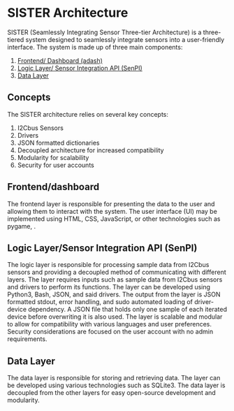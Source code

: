 # SISTER Architecture

SISTER (Seamlessly Integrating Sensor Three-tier Architecture) is a three-tiered system designed to seamlessly integrate sensors into a user-friendly interface. The system is made up of three main components:

1. [Frontend/ Dashboard (adash)](#front)
2. [Logic Layer/ Sensor Integration API (SenPI)](#senpi)
3. [Data Layer](#data)

## Concepts

The SISTER architecture relies on several key concepts:

1. I2Cbus Sensors
2. Drivers
3. JSON formatted dictionaries
4. Decoupled architecture for increased compatibility
5. Modularity for scalability
6. Security for user accounts

## Frontend/dashboard<a name="front"></a>

The frontend layer is responsible for presenting the data to the user and allowing them to interact with the system. The user interface (UI) may be implemented using HTML, CSS, JavaScript, or other technologies such as pygame, .

## Logic Layer/Sensor Integration API (SenPI) <a name="senpi"></a>

The logic layer is responsible for processing sample data from I2Cbus sensors and providing a decoupled method of communicating with different layers. The layer requires inputs such as sample data from I2Cbus sensors and drivers to perform its functions. The layer can be developed using Python3, Bash, JSON, and said drivers. The output from the layer is JSON formatted stdout, error handling, and sudo automated loading of driver-device dependency. A JSON file that holds only one sample of each iterated device before overwriting it is also used. The layer is scalable and modular to allow for compatibility with various languages and user preferences. Security considerations are focused on the user account with no admin requirements.

## Data Layer <a name="data"></a>

The data layer is responsible for storing and retrieving data. The layer can be developed using various technologies such as SQLite3. The data layer is decoupled from the other layers for easy open-source development and modularity.
